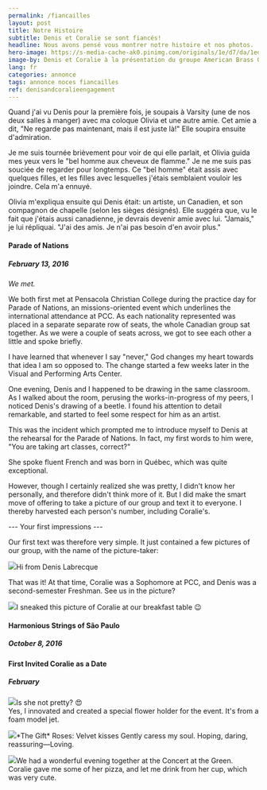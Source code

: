 ```yaml
---
permalink: /fiancailles
layout: post
title: Notre Histoire
subtitle: Denis et Coralie se sont fiancés!
headline: Nous avons pensé vous montrer notre histoire et nos photos.
hero-image: https://s-media-cache-ak0.pinimg.com/originals/1e/d7/da/1ed7dad094f2a26e7096baee66dd7f37.jpg
image-by: Denis et Coralie à la présentation du groupe American Brass Quintet pour les arts fins      
lang: fr
categories: annonce
tags: annonce noces fiancailles
ref: denisandcoralieengagement
---
```

<p class="coralie-texting">Quand j'ai vu Denis pour la première fois, je soupais à Varsity (une de nos deux salles à manger) avec ma coloque Olivia et une autre amie. Cet amie a dit, "Ne regarde pas maintenant, mais il est juste là!" Elle soupira ensuite d'admiration.</p>
<p class="coralie-texting">Je me suis tournée brièvement pour voir de qui elle parlait, et Olivia guida mes yeux vers le "bel homme aux cheveux de flamme." Je ne me suis pas souciée de regarder pour longtemps. Ce "bel homme" était assis avec quelques filles, et les filles avec lesquelles j'étais semblaient vouloir les joindre. Cela m'a ennuyé.</p>
<p class="coralie-texting">Olivia m'expliqua ensuite qui Denis était: un artiste, un Canadien, et son compagnon de chapelle (selon les sièges désignés). Elle suggéra que, vu le fait que j'étais aussi canadienne, je devrais devenir amie avec lui. "Jamais," je lui répliquai. "J'ai des amis. Je n'ai pas besoin d'en avoir plus."</p>

<h4>Parade of Nations</h4>
<h5>February 13, 2016</h5>
<p><em>We met.</em></p>
We both first met at Pensacola Christian College during the practice day for Parade of Nations, an missions-oriented event which underlines the international attendance at PCC. As each nationality represented was placed in a separate separate row of seats, the whole Canadian group sat together. As we were a couple of seats across, we got to see each other a little and spoke briefly.

<p class="coralie-texting">I have learned that whenever I say "never," God changes my heart towards that idea I am so opposed to. The change started a few weeks later in the Visual and Performing Arts Center.</p>
<p class="coralie-texting">One evening, Denis and I happened to be drawing in the same classroom. As I walked about the room, perusing the works-in-progress of my peers, I noticed Denis's drawing of a beetle. I found his attention to detail remarkable, and started to feel some respect for him as an artist.</p>
<p class="coralie-texting">This was the incident which prompted me to introduce myself to Denis at the rehearsal for the Parade of Nations. In fact, my first words to him were, "You are taking art classes, correct?"</p>

<p class="denis-texting">She spoke fluent French and was born in Québec, which was quite exceptional.</p>
<p class="denis-texting">However, though I certainly realized she was pretty, I didn't know her personally, and therefore didn't think more of it. But I did make the smart move of offering to take a picture of our group and text it to everyone. I thereby harvested each person's number, including Coralie's.</p>
<p class="coralie-texting">--- Your first impressions ---</p>

Our first text was therefore very simple. It just contained a few pictures of our group, with the name of the picture-taker:

<p class="denis-texting"><img src="https://s-media-cache-ak0.pinimg.com/originals/1b/4b/89/1b4b898d9c09b4531672c535f1ee9148.jpg" />Hi from Denis Labrecque</p>

That was it! At that time, Coralie was a Sophomore at PCC, and Denis was a second-semester Freshman. See us in the picture?

<p class="denis-texting"><img src="https://s-media-cache-ak0.pinimg.com/originals/f4/52/de/f452de2dfa1cb2c2d480db27394b0e85.jpg" />I sneaked this picture of Coralie at our breakfast table 😉</p>

<h4>Harmonious Strings of São Paulo</h4>
<h5>October 8, 2016</h5>

<h4>First Invited Coralie as a Date</h4>
<h5>February</h5>

<p class="denis-texting"><img src="https://s-media-cache-ak0.pinimg.com/originals/f2/00/08/f200080ba0ebe9f2ad6b66ca4df55334.jpg" />Is she not pretty? 😍<br />Yes, I innovated and created a special flower holder for the event. It's from a foam model jet.</p>

<p class="coralie-texting"><img src="https://s-media-cache-ak0.pinimg.com/originals/cb/91/3c/cb913c756e983fcb2122c7ad63b01972.jpg" />*The Gift*
Roses:
Velvet kisses
Gently caress my soul.
Hoping, daring, reassuring&mdash;Loving.</p>

<p class="denis-texting"><img src="https://s-media-cache-ak0.pinimg.com/originals/39/d3/37/39d337f6742add2b5086aacec4692e1f.jpg" />We had a wonderful evening together at the Concert at the Green.<br />Coralie gave me some of her pizza, and let me drink from her cup, which was very cute.</p>